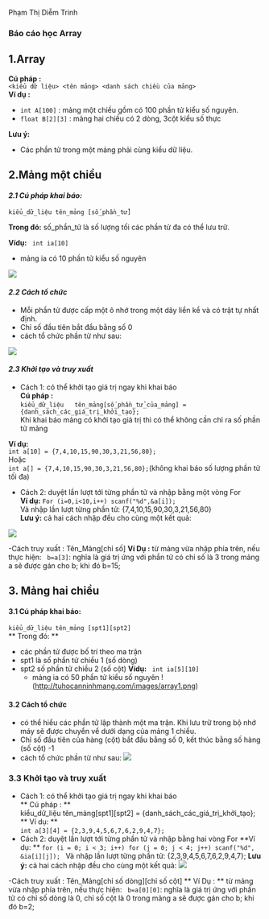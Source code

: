 Phạm Thị Diễm Trinh
### Báo cáo học Array

<a name="Array"></a>
## 1.Array

**Cú pháp :**  
 `<kiểu dữ liệu> <tên mảng> <danh sách chiều của mảng>`  
**Ví dụ :**
- `int A[100]` : mảng một chiều gồm có 100 phần tử kiểu số nguyên.  
- `float B[2][3]` : mảng hai chiều có 2 dòng, 3cột kiểu số thực 

**Lưu ý:**
- Các phần tử trong một mảng phải cùng kiểu dữ liệu.

<a name="motchieu"></a>
## 2.Mảng một chiều
#### *2.1 Cú pháp khai báo:*  
 
 `kiểu_dữ_liệu tên_mảng [số_phần_tử]` 
 
**Trong đó:** số_phần_tử là số lượng tối các phần tử đa có thể lưu trữ.

**Vídụ:**
  ` int ia[10]`
  - mảng ia có 10 phần tử kiểu số nguyên
  
  ![](http://tuhocanninhmang.com/files/array1.png)  
  
#### *2.2 Cách tổ chức* 
 
  - Mỗi phần tử được cấp một ô nhớ trong một dãy liền kề và có trật tự nhất định. 
  - Chỉ số đầu tiên bắt đầu bằng số 0
  - cách tổ chức phần từ như sau:
  
  ![](http://tuhocanninhmang.com/files/array2.png)
  
#### *2.3 Khởi tạo và truy xuất*
- Cách 1: có thể khởi tạo giá trị ngay khi khai báo   
  **Cú pháp :**  
  `kiểu_dữ_liệu   tên_mảng[số_phần_tử_của_mảng] = {danh_sách_các_giá_trị_khởi_tạo};`   
  Khi khai báo mảng có khởi tạo giá trị thì có thể không cần chỉ ra số phần tử mảng  
  
**Ví dụ:**  
`int a[10] = {7,4,10,15,90,30,3,21,56,80};`  
Hoặc  
`int a[] = {7,4,10,15,90,30,3,21,56,80};`(không khai báo số lượng phần tử tối đa)  

- Cách 2: duyệt lần lượt tới từng phần tử và nhập bằng một vòng For  
**Ví dụ:**
`For (i=0,i<10,i++) scanf("%d",&a[i]);`  
Và nhập lần lượt từng phần tử: {7,4,10,15,90,30,3,21,56,80}  
**Lưu ý:** cả hai cách nhập đều cho cùng một kết quả:  

![](https://sites.google.com/site/huynhtantaisd/_/rsrc/1364235526717/thuthuat/lap-trinh-c-c/mang-mang-mot-chieu/mang-mot-chieu.gif)
  
 -Cách truy xuất : Tên_Mảng[chỉ số]
 **Ví Dụ :** từ mảng vừa nhập phía trên, nếu thực hiện:
` b=a[3]`: nghĩa là giá trị ứng với phần tử có chỉ số là 3 trong mảng a sẽ được gán cho b; khi đó b=15;
 
 <a name="haichieu"></a>
## 3. Mảng hai chiều
#### 3.1 Cú pháp khai báo:  
 
 `kiểu_dữ_liệu tên_mảng [spt1][spt2]`  
** Trong đó: ** 
- các phần tử được bố trí theo ma trận
- spt1 là số phần tử chiều 1 (số dòng) 
- spt2 số phần tử chiều 2 (số cột)
**Vídụ:**
  ` int ia[5][10]`
  - mảng ia có 50 phần tử kiểu số nguyên
  !(http://tuhocanninhmang.com/images/array1.png)  
  
#### 3.2 Cách tổ chức 

  - có thể hiểu các phần tử lập thành một ma trận. Khi lưu trữ trong bộ nhớ máy sẽ được chuyển về dưới dạng của mảng 1 chiều.
  - Chỉ số đầu tiên của hàng (cột)  bắt đầu bằng số 0, kết thúc bằng số hàng (số cột) -1
  - cách tổ chức phần từ như sau:
  ![](https://www.stdio.vn/statics/external_data/files/pages/articles/2015/150/content/ss_2.png)
  
### 3.3 Khởi tạo và truy xuất
- Cách 1: có thể khởi tạo giá trị ngay khi khai báo   
 ** Cú pháp : **  
  kiểu_dữ_liệu   tên_mảng[spt1][spt2] = {danh_sách_các_giá_trị_khởi_tạo};     
** Ví dụ: **  
`int a[3][4] = {2,3,9,4,5,6,7,6,2,9,4,7};`
- Cách 2: duyệt lần lượt tới từng phần tử và nhập bằng hai vòng For
**Ví dụ: **
`for (i = 0; i < 3; i++)
for (j = 0; j < 4; j++)
scanf("%d", &ia[i][j]);
`
Và nhập lần lượt từng phần tử: {2,3,9,4,5,6,7,6,2,9,4,7};
**Lưu ý:** cả hai cách nhập đều cho cùng một kết quả:
![](http://www.oktot.com/wp-content/uploads/2016/04/image006-5.jpg)
  
 -Cách truy xuất : Tên_Mảng[chỉ số dòng][chỉ số cột]
 ** Ví Dụ : ** từ mảng vừa nhập phía trên, nếu thực hiện:
` b=a[0][0]`: nghĩa là giá trị ứng với phần tử có chỉ số dòng là 0, chỉ số cột là 0 trong mảng a sẽ được gán cho b; khi đó b=2;
 
